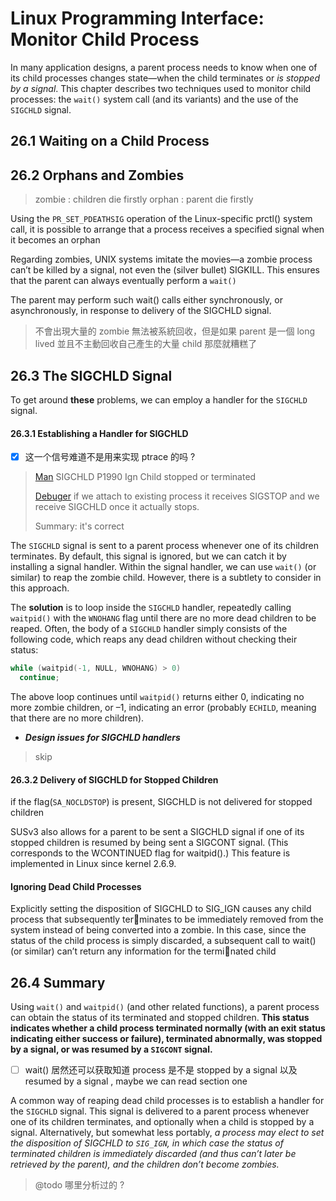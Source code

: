 # Linux Programming Interface: Monitor Child Process

In many application designs, a parent process needs to know when one of its child
processes changes state—when the child terminates or *is stopped by a signal*. This
chapter describes two techniques used to monitor child processes: the `wait()` system
call (and its variants) and the use of the `SIGCHLD` signal.


## 26.1 Waiting on a Child Process


## 26.2 Orphans and Zombies
> zombie : children die firstly
> orphan : parent die firstly

Using the `PR_SET_PDEATHSIG` operation of the Linux-specific prctl() system call, it
is possible to arrange that a process receives a specified signal when it becomes
an orphan

Regarding zombies, UNIX systems imitate the movies—a zombie process can’t be
killed by a signal, not even the (silver bullet) SIGKILL. This ensures that the parent
can always eventually perform a `wait()`

The parent may perform such wait() calls
either synchronously, or asynchronously, in response to delivery of the SIGCHLD signal.

> 不會出現大量的 zombie 無法被系統回收，但是如果 parent 是一個 long lived 並且不主動回收自己產生的大量 child
> 那麼就糟糕了

## 26.3 The SIGCHLD Signal
To get around **these** problems, we can employ a handler for the `SIGCHLD` signal.

#### 26.3.1 Establishing a Handler for SIGCHLD
- [x] 这一个信号难道不是用来实现 ptrace 的吗 ?
> [Man](https://man7.org/linux/man-pages/man7/signal.7.html)
> SIGCHLD      P1990      Ign     Child stopped or terminated
>
> [Debuger](http://longwei.github.io/How-Debuger-Works/)
> if we attach to existing process it receives SIGSTOP and we receive SIGCHLD once it actually stops. 
> 
> Summary: it's correct


The `SIGCHLD` signal is sent to a parent process whenever one of its children terminates. By default, this signal is ignored, but we can catch it by installing a signal handler.
Within the signal handler, we can use `wait()` (or similar) to reap the zombie child.
However, there is a subtlety to consider in this approach.

The **solution** is to loop inside the `SIGCHLD` handler, repeatedly calling `waitpid()`
with the `WNOHANG` flag until there are no more dead children to be reaped. Often, the
body of a `SIGCHLD` handler simply consists of the following code, which reaps any
dead children without checking their status:
```c
while (waitpid(-1, NULL, WNOHANG) > 0)
  continue;
```
The above loop continues until `waitpid()` returns either 0, indicating no more zombie
children, or –1, indicating an error (probably `ECHILD`, meaning that there are no more children).

* ***Design issues for SIGCHLD handlers***
> skip 

#### 26.3.2 Delivery of SIGCHLD for Stopped Children
if the flag(`SA_NOCLDSTOP`) is present, SIGCHLD is not delivered for stopped children

SUSv3 also allows for a parent to be sent a SIGCHLD signal if one of its stopped children is resumed by being sent a SIGCONT signal. (This corresponds to the WCONTINUED
flag for waitpid().) This feature is implemented in Linux since kernel 2.6.9.

#### Ignoring Dead Child Processes
Explicitly setting the disposition of SIGCHLD to SIG_IGN causes any child process that subsequently terminates to be immediately removed from the system instead of being converted
into a zombie. In this case, since the status of the child process is simply discarded,
a subsequent call to wait() (or similar) can’t return any information for the terminated child


## 26.4 Summary
Using `wait()` and `waitpid()` (and other related functions), a parent process can
obtain the status of its terminated and stopped children. **This status indicates
whether a child process terminated normally (with an exit status indicating either
success or failure), terminated abnormally, was stopped by a signal, or was resumed
by a `SIGCONT` signal.**
- [ ] wait() 居然还可以获取知道 process 是不是 stopped by a signal 以及 resumed by a signal , maybe we can read section one

A common way of reaping dead child processes is to establish a handler for the
`SIGCHLD` signal. This signal is delivered to a parent process whenever one of its children terminates,
and optionally when a child is stopped by a signal. Alternatively,
but somewhat less portably, *a process may elect to set the disposition of SIGCHLD to
`SIG_IGN`, in which case the status of terminated children is immediately discarded (and
thus can’t later be retrieved by the parent), and the children don’t become zombies.*
> @todo 哪里分析过的 ?

